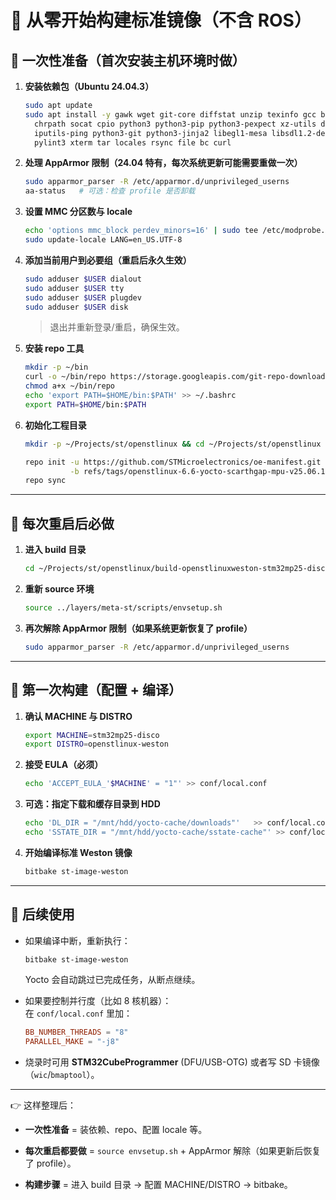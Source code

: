 
# 📘 从零开始构建标准镜像（不含 ROS）

## 🔹 一次性准备（首次安装主机环境时做）

1. **安装依赖包（Ubuntu 24.04.3）**
    
    ```bash
    sudo apt update
    sudo apt install -y gawk wget git-core diffstat unzip texinfo gcc build-essential \
      chrpath socat cpio python3 python3-pip python3-pexpect xz-utils debianutils \
      iputils-ping python3-git python3-jinja2 libegl1-mesa libsdl1.2-dev \
      pylint3 xterm tar locales rsync file bc curl
    ```
    
2. **处理 AppArmor 限制（24.04 特有，每次系统更新可能需要重做一次）**
    
    ```bash
    sudo apparmor_parser -R /etc/apparmor.d/unprivileged_userns
    aa-status   # 可选：检查 profile 是否卸载
    ```
    
3. **设置 MMC 分区数与 locale**
    
    ```bash
    echo 'options mmc_block perdev_minors=16' | sudo tee /etc/modprobe.d/mmc_block.conf
    sudo update-locale LANG=en_US.UTF-8
    ```
    
4. **添加当前用户到必要组（重启后永久生效）**
    
    ```bash
    sudo adduser $USER dialout
    sudo adduser $USER tty
    sudo adduser $USER plugdev
    sudo adduser $USER disk
    ```
    
    > 退出并重新登录/重启，确保生效。
    
5. **安装 repo 工具**
    
    ```bash
    mkdir -p ~/bin
    curl -o ~/bin/repo https://storage.googleapis.com/git-repo-downloads/repo
    chmod a+x ~/bin/repo
    echo 'export PATH=$HOME/bin:$PATH' >> ~/.bashrc
    export PATH=$HOME/bin:$PATH
    ```
    
6. **初始化工程目录**
    
    ```bash
    mkdir -p ~/Projects/st/openstlinux && cd ~/Projects/st/openstlinux
    
    repo init -u https://github.com/STMicroelectronics/oe-manifest.git \
              -b refs/tags/openstlinux-6.6-yocto-scarthgap-mpu-v25.06.11
    repo sync
    ```
    

---

## 🔹 每次重启后必做

1. **进入 build 目录**
    
    ```bash
    cd ~/Projects/st/openstlinux/build-openstlinuxweston-stm32mp25-disco
    ```
    
2. **重新 source 环境**
    
    ```bash
    source ../layers/meta-st/scripts/envsetup.sh
    ```
    
3. **再次解除 AppArmor 限制（如果系统更新恢复了 profile）**
    
    ```bash
    sudo apparmor_parser -R /etc/apparmor.d/unprivileged_userns
    ```
    

---

## 🔹 第一次构建（配置 + 编译）

1. **确认 MACHINE 与 DISTRO**
    
    ```bash
    export MACHINE=stm32mp25-disco
    export DISTRO=openstlinux-weston
    ```
    
2. **接受 EULA（必须）**
    
    ```bash
    echo 'ACCEPT_EULA_'$MACHINE' = "1"' >> conf/local.conf
    ```
    
3. **可选：指定下载和缓存目录到 HDD**
    
    ```bash
    echo 'DL_DIR = "/mnt/hdd/yocto-cache/downloads"'   >> conf/local.conf
    echo 'SSTATE_DIR = "/mnt/hdd/yocto-cache/sstate-cache"' >> conf/local.conf
    ```
    
4. **开始编译标准 Weston 镜像**
    
    ```bash
    bitbake st-image-weston
    ```
    

---

## 🔹 后续使用

- 如果编译中断，重新执行：
    
    ```bash
    bitbake st-image-weston
    ```
    
    Yocto 会自动跳过已完成任务，从断点继续。
    
- 如果要控制并行度（比如 8 核机器）：  
    在 `conf/local.conf` 里加：
    
    ```conf
    BB_NUMBER_THREADS = "8"
    PARALLEL_MAKE = "-j8"
    ```
    
- 烧录时可用 **STM32CubeProgrammer** (DFU/USB-OTG) 或者写 SD 卡镜像（`wic`/`bmaptool`）。
    

---

👉 这样整理后：

- **一次性准备** = 装依赖、repo、配置 locale 等。
    
- **每次重启都要做** = `source envsetup.sh` + AppArmor 解除（如果更新后恢复了 profile）。
    
- **构建步骤** = 进入 build 目录 → 配置 MACHINE/DISTRO → bitbake。
    
